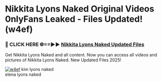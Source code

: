 # Nikkita Lyons Naked Original Videos 0nlyFans Leaked - Files Updated! (w4ef)

<h3>🔴 CLICK HERE 🌐==►► <a href="https://tinyurl.com/up5wt9bj" rel="nofollow">Nikkita Lyons Naked Updated Files</a></h3>

Get Nikkita Lyons Naked and all content. Now you can access all videos and pictures of Nikkita Lyons Naked. New Updated Files 2025!

[![w4ef](https://i.imgur.com/ABiUzMV.gif)](https://tinyurl.com/up5wt9bj)
kim lyons naked<br>
elena lyons naked